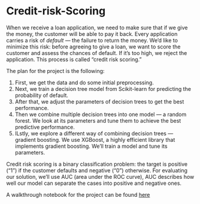 # Credit-risk-Scoring

When we receive a loan application, we need to make sure that if we give the money, the customer will be able to pay it back. Every application carries a risk of *default* — the failure to return the money. We’d like to minimize this risk: before agreeing to give a loan, we want to score the customer and assess the chances of default. If it’s too high, we reject the application. This process is called “credit risk scoring.”

The plan for the project is the following:
1. First, we get the data and do some initial preprocessing.
2. Next, we train a decision tree model from Scikit-learn for predicting the probability of default.
3. After that, we  adjust the parameters of decision trees to get the best performance.
4. Then we combine multiple decision trees into one model — a random forest. We look at its parameters and tune them to achieve the best predictive performance.
5. lLstly, we explore a different way of combining decision trees — gradient boosting. We use XGBoost, a highly efficient library that implements gradient boosting. We’ll train a model and tune its parameters.

Credit risk scoring is a binary classification problem: the target is positive (“1”) if the customer defaults and negative (“0”) otherwise. For evaluating our solution, we’ll use AUC (area under the ROC curve), AUC describes how well our model can separate the cases into positive and negative ones. 

A walkthrough notebook for the project can be found [here](https://github.com/rohanj98/Credit-risk-default-prediction/blob/main/credit-risk-scoring.ipynb)
